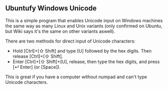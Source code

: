 ## Ubuntufy Windows Unicode
This is a simple program that enables Unicode input on Windows machines the same way as many Linux and Unix variants (only confirmed on Ubuntu, but Wiki says it's the same on other variants aswell). 

There are two methods for direct input of Unicode characters:
* Hold [Ctrl]+[⇧ Shift] and type [U] followed by the hex digits. Then release [Ctrl]+[⇧ Shift].
* Enter [Ctrl]+[⇧ Shift]+[U], release, then type the hex digits, and press [↵ Enter] (or [Space]).

This is great if you have a computer without numpad and can't type Unicode characters.